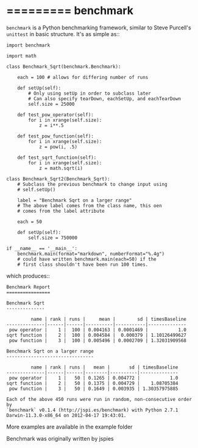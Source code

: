 =========
benchmark
=========

``benchmark`` is a Python benchmarking framework, similar to Steve Purcell's
``unittest`` in basic structure. It's as simple as::

    import benchmark

    import math

    class Benchmark_Sqrt(benchmark.Benchmark):

        each = 100 # allows for differing number of runs

        def setUp(self):
            # Only using setUp in order to subclass later
            # Can also specify tearDown, eachSetUp, and eachTearDown
            self.size = 25000

        def test_pow_operator(self):
            for i in xrange(self.size):
                z = i**.5

        def test_pow_function(self):
            for i in xrange(self.size):
                z = pow(i, .5)

        def test_sqrt_function(self):
            for i in xrange(self.size):
                z = math.sqrt(i)

    class Benchmark_Sqrt2(Benchmark_Sqrt):
        # Subclass the previous benchmark to change input using
        # self.setUp()

        label = "Benchmark Sqrt on a larger range"
        # The above label comes from the class name, this oen
        # comes from the label attribute

        each = 50

        def setUp(self):
            self.size = 750000

    if __name__ == '__main__':
        benchmark.main(format="markdown", numberFormat="%.4g")
        # could have written benchmark.main(each=50) if the
        # first class shouldn't have been run 100 times.

which produces::

    Benchmark Report
    ================

    Benchmark Sqrt
    --------------

             name | rank | runs |     mean |        sd | timesBaseline
    --------------|------|------|----------|-----------|--------------
     pow operator |    1 |  100 | 0.004163 | 0.0001469 |           1.0
    sqrt function |    2 |  100 | 0.004584 |  0.000379 | 1.10126499627
     pow function |    3 |  100 | 0.005496 | 0.0002709 | 1.32031909568

    Benchmark Sqrt on a larger range
    --------------------------------

             name | rank | runs |   mean |       sd | timesBaseline
    --------------|------|------|--------|----------|--------------
     pow operator |    1 |   50 | 0.1265 | 0.004772 |           1.0
    sqrt function |    2 |   50 | 0.1375 | 0.004729 |    1.08705384
     pow function |    3 |   50 | 0.1649 | 0.003935 | 1.30357975885

    Each of the above 450 runs were run in random, non-consecutive order by
    `benchmark` v0.1.4 (http://jspi.es/benchmark) with Python 2.7.1
    Darwin-11.3.0-x86_64 on 2012-04-17 19:43:01.

More examples are available in the example folder


Benchmark was originally written by jspies
